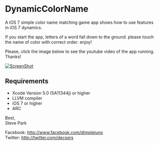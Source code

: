 DynamicColorName
====================

A iOS 7 simple color name matching game  app shows how to use features in iOS 7 dynamics.

If you start the app, letters of a word fall down to the ground.
please touch the name of color with correct order.
enjoy!

Please, click the image below to see the youtube video of the app running. 
Thanks!
  
[![ScreenShot](https://dl.dropboxusercontent.com/u/12654818/github/DynamicColorName.png)](http://youtu.be/aNksiUG2ZGY)
  
Requirements
------------
* Xcode Version 5.0 (5A11344j) or higher
* LLVM compiler
* iOS 7 or higher
* ARC


  
Best,  
Steve Park 
  
Facebook: http://www.facebook.com/dimplejuno  
Twitter: http://twitter.com/decsers

